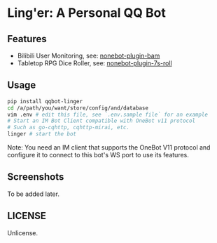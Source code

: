 
# Ling'er: A Personal QQ Bot

## Features
- Bilibili User Monitoring, see: [nonebot-plugin-bam]
- Tabletop RPG Dice Roller, see: [nonebot-plugin-7s-roll]

## Usage
```bash
pip install qqbot-linger
cd /a/path/you/want/store/config/and/database
vim .env # edit this file, see `.env.sample file` for an example
# Start an IM Bot Client compatible with OneBot v11 protocol
# Such as go-cqhttp, cqhttp-mirai, etc.
linger # start the bot
```
Note: You need an IM client that supports the OneBot V11 protocol and configure it to connect to this bot's WS port to use its features.

## Screenshots
To be added later.

## LICENSE
Unlicense.

[nonebot-plugin-bam]: https://github.com/7sDream/nonebot-plugin-bam
[nonebot-plugin-7s-roll]: https://github.com/7sDream/nonebot-plugin-7s-roll
```
